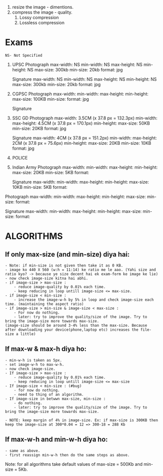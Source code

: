 
1. resize the image - dimentions. 
2. compress the image - quality. 
    1. Lossy compression 
    2. Lossless compression 


# Exams 
    NS- Not Specified

1. UPSC 
    Photograph
        max-width: NS 
        min-width: NS 
        max-height: NS 
        min-height: NS 
        max-size: 300kb 
        min-size: 20kb 
        format: jpg 

    Signature
        max-width: NS 
        min-width: NS 
        max-height: NS 
        min-height: NS 
        max-size: 300kb 
        min-size: 20kb 
        format: jpg 

2. CGPSC 
    Photograph 
        max-width: 
        min-width: 
        max-height: 
        min-height: 
        max-size: 100KB 
        min-size: 
        format: jpg 
    
    Signature

3. SSC GD 
    Photograph 
        max-width: 3.5CM  (x 37.8 px = 132.3px)
        min-width: 
        max-height: 4.5CM (x 37.8 px = 170.1px)
        min-height: 
        max-size: 50KB
        min-size: 20KB
        format: jpg

    Signature
        max-width: 4CM (x 37.8 px = 151.2px)
        min-width: 
        max-height: 2CM (x 37.8 px = 75.6px)
        min-height: 
        max-size: 20KB
        min-size: 10KB
        format: jpg

4. POLICE 

5. Indian Army 
    Photograph 
        max-width: 
        min-width: 
        max-height: 
        min-height: 
        max-size: 20KB 
        min-size: 5KB 
        format:

    Signature
        max-width: 
        min-width: 
        max-height: 
        min-height: 
        max-size: 10KB 
        min-size: 5KB 
        format: 




Photograph 
    max-width: 
    min-width: 
    max-height: 
    min-height: 
    max-size: 
    min-size: 
    format:

Signature
    max-width: 
    min-width: 
    max-height: 
    min-height: 
    max-size: 
    min-size: 
    format:

# ALGORITHMS 

## If only max-size (and min-size) diya hai: 
    - Note: if min-size is not given then take it as 0 KB. 
    - image ko 440 X 560 (w:h = 11:14) ke ratio me le aao. (Yahi size and ratio kyo? -> because ye size decent hai ek exam-form ke image ke lie) 
    - now check image-size kitna hai abhi. 
    - if image-size > max-size : 
        - reduce image-quality by 0.01% each time. 
        - keep reducing in loop untill image-size <= max-size.  
    - if image-size < min-size : 
        - increase the image-w-h by 5% in loop and check image-size each time. (maintaining the aspect ratio) 
    - if image-size > min-size & image-size < max-size : 
        - For now do nothing. 
        - later: try to improve the quality/size of the image. Try to bring the image-size more towards max-size. 
    (image-size should be around 3-4% less than the max-size. Because after downloading your device(phone,laptop etc) increases the file-size a little) 

## If max-w & max-h diya ho: 
    - min-w-h is taken as 5px. 
    - set image-w-h to max-w-h.
    - now check image-size. 
    - If image-size > max-size : 
        - reduce image-quality by 0.01% each time. 
        - keep reducing in loop untill image-size <= max-size 
    - If image-size < min-size : (#bug)
        - for now do nothing. 
        - need to thing of an algorithm. 
    - If image-size in betwwn max-size, min-size : 
        - do nothing. 
        - later: try to improve the quality/size of the image. Try to bring the image-size more towards max-size. 

    - NOTE: keep margin of 4% in image-size. Ex: if max-size is 300KB then keep the image-size at 300*0.04 = 12 => 300-18 = 288 Kb 

## If max-w-h and min-w-h diya ho: 
    - same as above. 
    - first reassign min-w-h then do the same steps as above. 

Note: for all algorithms take default values of max-size = 500Kb and min-size = 5Kb. 

